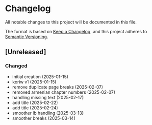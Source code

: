# Changelog

All notable changes to this project will be documented in this file.

The format is based on [Keep a Changelog](https://keepachangelog.com/en/1.0.0/),
and this project adheres to [Semantic Versioning](https://semver.org/spec/v2.0.0.html).


## [Unreleased]

### Changed
- initial creation (2025-01-15)
- koriw v1 (2025-01-15)
- remove duplicate page breaks (2025-02-07)
- removed armenian chapter numbers (2025-02-07)
- handling missing text (2025-02-17)
- add title (2025-02-22)
- add title (2025-02-24)
- smoother lb handling (2025-03-13)
- smoother breaks (2025-03-14)